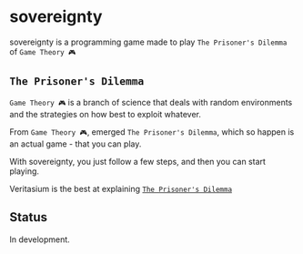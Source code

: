 # sovereignty

sovereignty is a programming game made to play `The Prisoner's Dilemma` of `Game Theory 🎮`

## `The Prisoner's Dilemma`

`Game Theory 🎮` is a branch of science that deals with random environments and the strategies on how best to exploit whatever.

From `Game Theory 🎮`, emerged `The Prisoner's Dilemma`, which so happen is an actual game - that you can play.

With sovereignty, you just follow a few steps, and then you can start playing.

Veritasium is the best at explaining [`The Prisoner's Dilemma`](https://www.youtube.com/watch?v=mScpHTIi-kM)

## Status

In development.